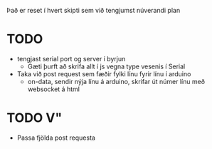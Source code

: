 Það er reset í hvert skipti sem við tengjumst núverandi plan

# TODO
- tengjast serial port og server í byrjun
	- Gæti þurft að skrifa allt í js vegna type vesenis í Serial
- Taka við post request sem fæðir fylki línu fyrir línu í arduino
	- on-data, sendir nýja línu á arduino, skrifar út númer línu með websocket á html


# TODO V"
- Passa fjölda post requesta
